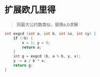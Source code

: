 # 扩展欧几里得

> 同最大公约数类似，替换a,b求解

```cpp
int exgcd (int a, int b, int &x, int &y) {
    if (!b) {
        x = 1; y = 0;
        return a;
    }
    int g = exgcd (b, a % b, y, x);
    y -= a / b * x;
    return g;
}
```

